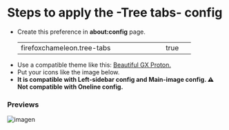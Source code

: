 # Steps to apply the -Tree tabs- config

<ul><li>Create this preference in <b>about:config</b> page.</li>
<table><tr>
    <td width="320px">firefoxchameleon.tree-tabs</td>
    <td width="50px">true</td></tr>
</table>
<li>Use a compatible theme like this: <a href="https://addons.mozilla.org/es/firefox/addon/beautiful-opera-gx-proton/">Beautiful GX Proton.</a></li>
<li>Put your icons like the image below.</li>
<li><b>It is compatible with Left-sidebar config and Main-image config. ⚠ Not compatible with Oneline config.</b></li></ul>

### Previews

![imagen](https://github.com/Godiesc/Chameleons-Beauty/assets/22057609/763eefd5-fe6b-4a5a-bbab-ac6d9684fb36)
